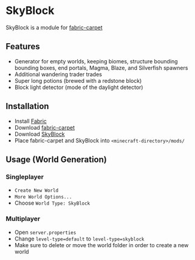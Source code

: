 # SkyBlock

SkyBlock is a module for [fabric-carpet](https://github.com/gnembon/fabric-carpet)

## Features
- Generator for empty worlds, keeping biomes, structure bounding bounding boxes, end portals, Magma, Blaze, and Silverfish spawners
- Additional wandering trader trades
- Super long potions (brewed with a redstone block)
- Block light detector (mode of the daylight detector)

## Installation
- Install [Fabric](https://fabricmc.net/use)
- Download [fabric-carpet](https://github.com/gnembon/fabric-carpet/releases)
- Download [SkyBlock](https://github.com/skyrising/skyblock/releases)
- Place fabric-carpet and SkyBlock into `<minecraft-directory>/mods/`

## Usage (World Generation)
### Singleplayer
- `Create New World`
- `More World Options...`
- Choose `World Type: SkyBlock`

### Multiplayer
- Open `server.properties`
- Change `level-type=default` to `level-type=skyblock`
- Make sure to delete or move the world folder in order to create a new world
